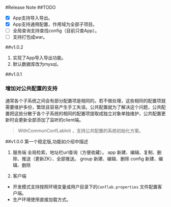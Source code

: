 #Release Note
##TODO
- [X] App支持导入导出。
- [X] App支持通用配置，作用域为全部子项目。
- [ ] 全局查询支持查找config（目前只查App）。
- [ ] 支持打包成war。

##v1.0.2
1. 实现了App导入导出功能。
2. 默认数据库改为mysql。

##v1.0.1

### 增加对公共配置的支持
通常各个子系统之间会有部分配置项是相同的。若不做处理，这些相同的配置项就需要维护多份，繁琐且容易产生手工失误。公共配置就为了解决这个问题，公共配置把这些分散于各个子系统的相同的配置项提取成独立对象单独维护，公共配置更新时会更新全部添加了监听的client端。

> WithCommonConfLabInit ，支持公共配置的系统初始化方案。

##v1.0.0
第一个稳定版,功能如介绍中描述
1. 服务端
 全局检索，地址栏url查询（方便收藏）。
 app 新建、编辑、复制、删除、推送（更新ZK）、全部推送。
 group 新建、编辑、删除
 config 新建、编辑、删除

2. 客户端
- 开发模式支持按照环境变量或用户目录下的`Conflab.properties` 文件配置客户端。
- 生产环境使用直接加载方式。
